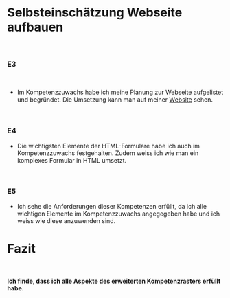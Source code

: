 # Selbsteinschätzung Webseite aufbauen

<br>

### E3

<br>

- Im Kompetenzzuwachs habe ich meine Planung zur Webseite aufgelistet und begründet. Die Umsetzung kann man auf meiner [Website](https://tim-marletaz.netlify.app) sehen.

<br>

### E4

- Die wichtigsten Elemente der HTML-Formulare habe ich auch im Kompetenzzuwachs festgehalten. Zudem weiss ich wie man ein komplexes Formular in HTML umsetzt.

<br>

### E5

- Ich sehe die Anforderungen dieser Kompetenzen erfüllt, da ich alle wichtigen Elemente im Kompetenzzuwachs angegegeben habe und ich weiss wie diese anzuwenden sind.




# Fazit

<br>

**Ich finde, dass ich alle Aspekte des erweiterten Kompetenzrasters erfüllt habe.**